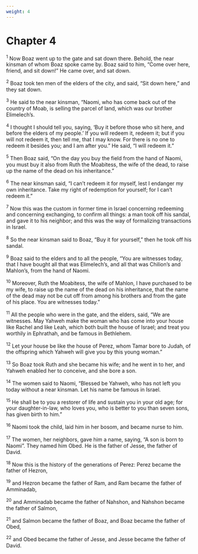 ```yaml
---
weight: 4
---
```


# Chapter 4

<sup>1</sup> Now Boaz went up to the gate and sat down there. Behold, the near kinsman of whom Boaz spoke came by. Boaz said to him, “Come over here, friend, and sit down!” He came over, and sat down. 

<sup>2</sup> Boaz took ten men of the elders of the city, and said, “Sit down here,” and they sat down. 

<sup>3</sup> He said to the near kinsman, “Naomi, who has come back out of the country of Moab, is selling the parcel of land, which was our brother Elimelech’s. 

<sup>4</sup> I thought I should tell you, saying, ‘Buy it before those who sit here, and before the elders of my people.’ If you will redeem it, redeem it; but if you will not redeem it, then tell me, that I may know. For there is no one to redeem it besides you; and I am after you.” He said, “I will redeem it.” 

<sup>5</sup> Then Boaz said, “On the day you buy the field from the hand of Naomi, you must buy it also from Ruth the Moabitess, the wife of the dead, to raise up the name of the dead on his inheritance.” 

<sup>6</sup> The near kinsman said, “I can’t redeem it for myself, lest I endanger my own inheritance. Take my right of redemption for yourself; for I can’t redeem it.” 

<sup>7</sup> Now this was the custom in former time in Israel concerning redeeming and concerning exchanging, to confirm all things: a man took off his sandal, and gave it to his neighbor; and this was the way of formalizing transactions in Israel. 

<sup>8</sup> So the near kinsman said to Boaz, “Buy it for yourself,” then he took off his sandal. 

<sup>9</sup> Boaz said to the elders and to all the people, “You are witnesses today, that I have bought all that was Elimelech’s, and all that was Chilion’s and Mahlon’s, from the hand of Naomi. 

<sup>10</sup> Moreover, Ruth the Moabitess, the wife of Mahlon, I have purchased to be my wife, to raise up the name of the dead on his inheritance, that the name of the dead may not be cut off from among his brothers and from the gate of his place. You are witnesses today.” 

<sup>11</sup> All the people who were in the gate, and the elders, said, “We are witnesses. May Yahweh make the woman who has come into your house like Rachel and like Leah, which both built the house of Israel; and treat you worthily in Ephrathah, and be famous in Bethlehem. 

<sup>12</sup> Let your house be like the house of Perez, whom Tamar bore to Judah, of the offspring which Yahweh will give you by this young woman.” 

<sup>13</sup> So Boaz took Ruth and she became his wife; and he went in to her, and Yahweh enabled her to conceive, and she bore a son. 

<sup>14</sup> The women said to Naomi, “Blessed be Yahweh, who has not left you today without a near kinsman. Let his name be famous in Israel. 

<sup>15</sup> He shall be to you a restorer of life and sustain you in your old age; for your daughter-in-law, who loves you, who is better to you than seven sons, has given birth to him.” 

<sup>16</sup> Naomi took the child, laid him in her bosom, and became nurse to him. 

<sup>17</sup> The women, her neighbors, gave him a name, saying, “A son is born to Naomi”. They named him Obed. He is the father of Jesse, the father of David. 

<sup>18</sup> Now this is the history of the generations of Perez: Perez became the father of Hezron, 

<sup>19</sup> and Hezron became the father of Ram, and Ram became the father of Amminadab, 

<sup>20</sup> and Amminadab became the father of Nahshon, and Nahshon became the father of Salmon, 

<sup>21</sup> and Salmon became the father of Boaz, and Boaz became the father of Obed, 

<sup>22</sup> and Obed became the father of Jesse, and Jesse became the father of David. 

